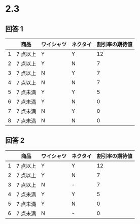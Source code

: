 # 2.3

## 回答 1

|     | 商品     | ワイシャツ | ネクタイ | 割引率の期待値 |
| --- | -------- | ---------- | -------- | -------------- |
| 1   | 7 点以上 | Y          | Y        | 12             |
| 2   | 7 点以上 | Y          | N        | 7              |
| 3   | 7 点以上 | N          | Y        | 7              |
| 4   | 7 点以上 | N          | N        | 7              |
| 5   | 7 点未満 | Y          | Y        | 5              |
| 6   | 7 点未満 | Y          | N        | 0              |
| 7   | 7 点未満 | N          | Y        | 0              |
| 8   | 7 点未満 | N          | N        | 0              |

## 回答 2

|     | 商品     | ワイシャツ | ネクタイ | 割引率の期待値 |
| --- | -------- | ---------- | -------- | -------------- |
| 1   | 7 点以上 | Y          | Y        | 12             |
| 2   | 7 点以上 | Y          | N        | 7              |
| 3   | 7 点以上 | N          | -        | 7              |
| 4   | 7 点未満 | Y          | Y        | 5              |
| 5   | 7 点未満 | Y          | N        | 0              |
| 6   | 7 点未満 | N          | -        | 0              |
